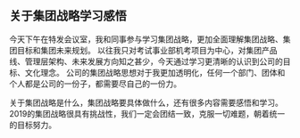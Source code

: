 ## 关于集团战略学习感悟
今天下午在特发会议室，我和同事参与学习集团战略，更加全面理解集团战略、集团目标和集团未来规划。
以往我只对考试事业部机考项目为中心，对集团产品线、管理层架构、未来发展方向知之甚少，今天通过学习更清晰的认识到公司的目标、文化理念。
公司的集团战略思想对于我更加透明化，任何一个部门、团体和个人都是公司的一份子，都需要尽自己的一份力。

关于集团战略是什么，集团战略要具体做什么，还有很多内容需要感悟和学习。
2019的集团战略很具有挑战性，我们一定会团结一致，克服一切难题，朝着统一的目标努力。

